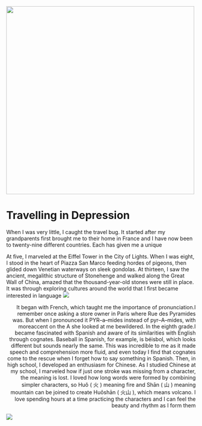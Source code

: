 
<!DOCTYPE html>
<html lang="en">
<head>
  <meta charset="UTF-8">
  <meta http-equiv="X-UA-Compatible" content="IE=Edge">
  <meta name="viewport" content="width=device-width, initial-scale=1">

  <title>Assignments 4</title>
  
  <!-- HTML -->
  

  <!-- Custom Styles -->
  <link rel="stylesheet" href="style.css">
</head>
<div><img src="bird.jpg"style=height:500px;width:80%">
</div>
<body>
 <h1>Travelling in Depression</h1>
<p>When I was very little, I caught the travel bug. It started after my grandparents first brought me to their home in France and I have now been to twenty-nine different countries. Each has given me a unique</br></p>
   At five, I marveled at the Eiffel Tower in the City of Lights. When I was eight, I stood in the heart of Piazza San Marco feeding hordes of pigeons, then glided down Venetian waterways on sleek gondolas. At thirteen, I saw the ancient, megalithic structure of Stonehenge and walked along the Great Wall of China, amazed that the thousand-year-old stones were still in place.
  It was through exploring cultures around the world that I first became interested in language
<img src="girl.jpeg"> <p align="right"> It began with French, which taught me the importance of pronunciation.I remember once asking a store owner in Paris where Rue des Pyramides was.  But when I pronounced it PYR–a–mides instead of pyr–A–mides, with moreaccent on the A she looked at me bewildered.</p="right">
  In the eighth grade.I became fascinated with Spanish and aware of its similarities with English through cognates. Baseball in Spanish, for example, is béisbol, which looks different but sounds nearly the same. This was incredible to me as it made speech and comprehension more fluid, and even today I find that cognates come to the rescue when I forget how to say something in Spanish.
  Then, in high school, I developed an enthusiasm for Chinese. As I studied Chinese at my school, I marveled how if just one stroke was missing from a character, the meaning is lost. I loved how long words were formed by combining simpler characters, so Huǒ ( 火 ) meaning fire and Shān ( 山 ) meaning mountain can be joined to create Huǒshān ( 火山 ), which means volcano. I love spending 
 hours at a time practicing the characters and I can feel the beauty and rhythm as I form them</p>
  <div><img src="Labtop.jpg"style=height;500px;widht;80%">
   </div>
 </map>
  <!-- Project -->
 
</body>
</html>
